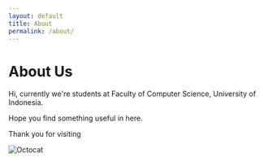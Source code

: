 ```yaml
---
layout: default
title: About
permalink: /about/
---
```


About Us
=======

Hi, currently we're students at Faculty of Computer Science, University of Indonesia.

Hope you find something useful in here.

Thank you for visiting

![Octocat](https://assets-cdn.github.com/images/icons/emoji/octocat.png)
